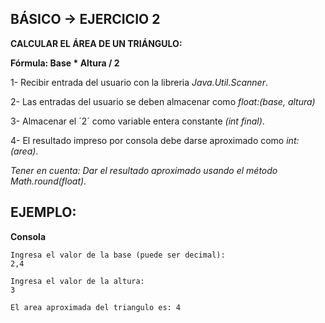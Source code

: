 <h2>BÁSICO -> EJERCICIO 2</h2>

**CALCULAR EL ÁREA DE UN TRIÁNGULO:**

**Fórmula: Base * Altura / 2**

1- Recibir entrada del usuario con la libreria *Java.Util.Scanner*.

2- Las entradas del usuario se deben almacenar como *float:(base, altura)*

3- Almacenar el ´2´ como variable entera constante *(int final)*.

4- El resultado impreso por consola debe darse aproximado como *int:(area)*.

*Tener en cuenta: Dar el resultado aproximado usando el método Math.round(float).*

<h2>EJEMPLO:</h2>

**Consola**

```
Ingresa el valor de la base (puede ser decimal):
2,4

Ingresa el valor de la altura:
3

El area aproximada del triangulo es: 4
```
